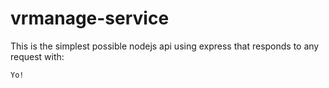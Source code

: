 # vrmanage-service

This is the simplest possible nodejs api using express that responds to any request with: 
```
Yo!
```



